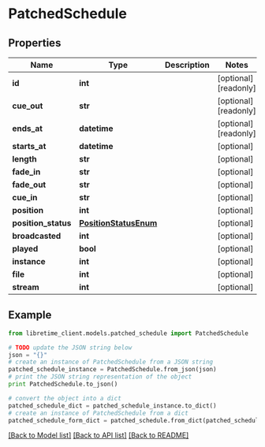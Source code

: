 # PatchedSchedule


## Properties
Name | Type | Description | Notes
------------ | ------------- | ------------- | -------------
**id** | **int** |  | [optional] [readonly] 
**cue_out** | **str** |  | [optional] [readonly] 
**ends_at** | **datetime** |  | [optional] [readonly] 
**starts_at** | **datetime** |  | [optional] 
**length** | **str** |  | [optional] 
**fade_in** | **str** |  | [optional] 
**fade_out** | **str** |  | [optional] 
**cue_in** | **str** |  | [optional] 
**position** | **int** |  | [optional] 
**position_status** | [**PositionStatusEnum**](PositionStatusEnum.md) |  | [optional] 
**broadcasted** | **int** |  | [optional] 
**played** | **bool** |  | [optional] 
**instance** | **int** |  | [optional] 
**file** | **int** |  | [optional] 
**stream** | **int** |  | [optional] 

## Example

```python
from libretime_client.models.patched_schedule import PatchedSchedule

# TODO update the JSON string below
json = "{}"
# create an instance of PatchedSchedule from a JSON string
patched_schedule_instance = PatchedSchedule.from_json(json)
# print the JSON string representation of the object
print PatchedSchedule.to_json()

# convert the object into a dict
patched_schedule_dict = patched_schedule_instance.to_dict()
# create an instance of PatchedSchedule from a dict
patched_schedule_form_dict = patched_schedule.from_dict(patched_schedule_dict)
```
[[Back to Model list]](../README.md#documentation-for-models) [[Back to API list]](../README.md#documentation-for-api-endpoints) [[Back to README]](../README.md)


